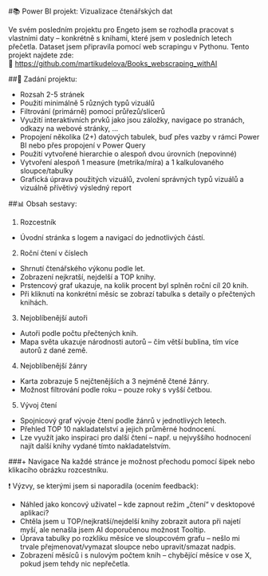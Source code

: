 
#📚 Power BI projekt: Vizualizace čtenářských dat

Ve svém posledním projektu pro Engeto jsem se rozhodla pracovat s vlastními daty – konkrétně s knihami, které jsem v posledních letech přečetla. Dataset jsem připravila pomocí web scrapingu v Pythonu. Tento projekt najdete zde:  
🔗 https://github.com/martikudelova/Books_webscraping_withAI


##📌 Zadání projektu:
- Rozsah 2-5 stránek
- Použití minimálně 5 různých typů vizuálů
- Filtrování (primárně) pomocí průřezů/slicerů
- Využití interaktivních prvků jako jsou záložky, navigace po stranách, odkazy na webové stránky, ...
- Propojení několika (2+) datových tabulek, buď přes vazby v rámci Power BI nebo přes propojení v Power Query
- Použití vytvořené hierarchie o alespoň dvou úrovních (nepovinné)
- Vytvoření alespoň 1 measure (metrika/míra) a 1 kalkulovaného sloupce/tabulky
- Grafická úprava použitých vizuálů, zvolení správných typů vizuálů a vizuálně přívětivý výsledný report


##📊 Obsah sestavy:

1. Rozcestník
- Úvodní stránka s logem a navigací do jednotlivých částí.

2. Roční čtení v číslech
- Shrnutí čtenářského výkonu podle let.
- Zobrazení nejkratší, nejdelší a TOP knihy.
- Prstencový graf ukazuje, na kolik procent byl splněn roční cíl 20 knih.
- Při kliknutí na konkrétní měsíc se zobrazí tabulka s detaily o přečtených knihách.

3. Nejoblíbenější autoři
- Autoři podle počtu přečtených knih.
- Mapa světa ukazuje národnosti autorů – čím větší bublina, tím více autorů z dané země.

4. Nejoblíbenější žánry
- Karta zobrazuje 5 nejčtenějších a 3 nejméně čtené žánry.
- Možnost filtrování podle roku – pouze roky s vyšší četbou.

5. Vývoj čtení
- Spojnicový graf vývoje čtení podle žánrů v jednotlivých letech.
- Přehled TOP 10 nakladatelství a jejich průměrné hodnocení.
- Lze využít jako inspiraci pro další čtení – např. u nejvyššího hodnocení najít další knihy vydané tímto nakladatelstvím.

###+ Navigace
Na každé stránce je možnost přechodu pomocí šipek nebo klikacího obrázku rozcestníku.



❗ Výzvy, se kterými jsem si naporadila (ocením feedback):
- Náhled jako koncový uživatel – kde zapnout režim „čtení“ v desktopové aplikaci?
- Chtěla jsem u TOP/nejkratší/nejdelší knihy zobrazit autora při najetí myší, ale nenašla jsem AI doporučenou možnost Tooltip.
- Úprava tabulky po rozkliku měsíce ve sloupcovém grafu – nešlo mi trvale přejmenovat/vymazat sloupce nebo upravit/smazat nadpis.
- Zobrazení měsíců i s nulovým počtem knih – chybějící měsíce v ose X, pokud jsem tehdy nic nepřečetla.
